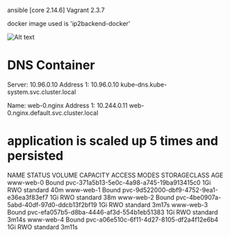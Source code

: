 ansible [core 2.14.6]
Vagrant 2.3.7

docker image used is 'ip2backend-docker'

![Alt text](image-1.png)

# DNS Container
Server:    10.96.0.10
Address 1: 10.96.0.10 kube-dns.kube-system.svc.cluster.local

Name:      web-0.nginx
Address 1: 10.244.0.11 web-0.nginx.default.svc.cluster.local

# application is scaled up 5 times and persisted
NAME        STATUS   VOLUME                                     CAPACITY   ACCESS MODES   STORAGECLASS   AGE
www-web-0   Bound    pvc-371a5b13-5e0c-4a98-a745-19ba913415c0   1Gi        RWO            standard       40m
www-web-1   Bound    pvc-9d522000-dbf9-4752-9ea1-e36ea3f83ef7   1Gi        RWO            standard       38m
www-web-2   Bound    pvc-4be0907a-5abd-40df-97d0-ddcb13f2bf19   1Gi        RWO            standard       3m17s
www-web-3   Bound    pvc-efa057b5-d8ba-4446-af3d-554b1eb51383   1Gi        RWO            standard       3m14s
www-web-4   Bound    pvc-a06e510c-6f11-4d27-8105-df2a4f12e6b4   1Gi        RWO            standard       3m11s
